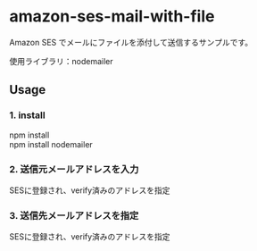# amazon-ses-mail-with-file

Amazon SES でメールにファイルを添付して送信するサンプルです。

使用ライブラリ：nodemailer

## Usage

### 1. install

npm install  
npm install nodemailer

### 2. 送信元メールアドレスを入力

SESに登録され、verify済みのアドレスを指定

### 3. 送信先メールアドレスを指定

SESに登録され、verify済みのアドレスを指定



